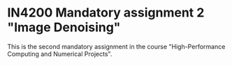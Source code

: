 # IN4200 Mandatory assignment 2 "Image Denoising"
This is the second mandatory assignment in the course "High-Performance
Computing and Numerical Projects".
